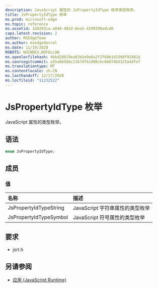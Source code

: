 ```yaml
---
description: JavaScript 属性的 JsPropertyIdType 枚举类型枚举。
title: JsPropertyIdType 枚举
ms.prod: microsoft-edge
ms.topic: reference
ms.assetid: 1b8293ca-a040-402d-8ea5-4299390adcd0
caps.latest.revision: 2
author: MSEdgeTeam
ms.author: msedgedevrel
ms.date: 11/19/2020
ROBOTS: NOINDEX,NOFOLLOW
ms.openlocfilehash: 4bbd28019ea83b5e9e8a2f2f68b1d2598f92401b
ms.sourcegitcommit: a35a6b5bbc21b7df61d08cbc6b074b5325ad4fef
ms.translationtype: MT
ms.contentlocale: zh-CN
ms.lasthandoff: 12/17/2020
ms.locfileid: "11232522"
---
```

# JsPropertyIdType 枚举  

JavaScript 属性的类型枚举。  

## 语法  

```cpp
enum JsPropertyIdType;  
```  

## 成员  

### 值  

| 名称 | 描述 |  
|:--- |:--- |  
| JsPropertyIdTypeString | JavaScript 字符串属性的类型枚举 |  
| JsPropertyIdTypeSymbol | JavaScript 符号属性的类型枚举 |  

## 要求  

*   jsrt.h  

## 另请参阅  

*   [应用 (JavaScript Runtime)](../chakra-hosting/reference-javascript-runtime.md)  

